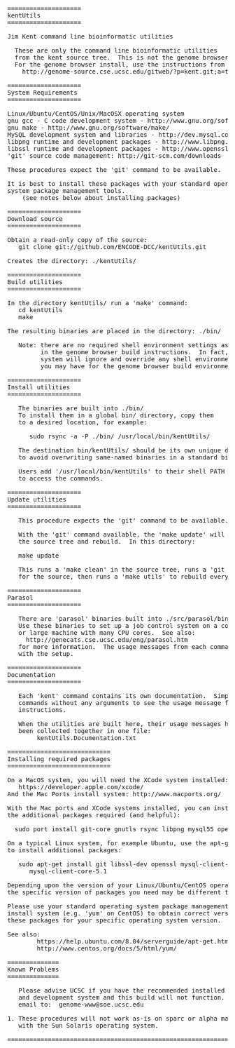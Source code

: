 <pre>
====================
kentUtils
====================

Jim Kent command line bioinformatic utilities

  These are only the command line bioinformatic utilities
  from the kent source tree.  This is not the genome browser install.
  For the genome browser install, use the instructions from the source tree:
    http://genome-source.cse.ucsc.edu/gitweb/?p=kent.git;a=tree;f=src/product

====================
System Requirements
====================

Linux/Ubuntu/CentOS/Unix/MacOSX operating system
gnu gcc - C code development system - http://www.gnu.org/software/gcc/
gnu make - http://www.gnu.org/software/make/
MySQL development system and libraries - http://dev.mysql.com/
libpng runtime and development packages - http://www.libpng.org/
libssl runtime and development packages - http://www.openssl.org/
'git' source code management: http://git-scm.com/downloads

These procedures expect the 'git' command to be available.

It is best to install these packages with your standard operating
system package management tools.
    (see notes below about installing packages)

====================
Download source
====================

Obtain a read-only copy of the source:
   git clone git://github.com/ENCODE-DCC/kentUtils.git

Creates the directory: ./kentUtils/

====================
Build utilities
====================

In the directory kentUtils/ run a 'make' command:
   cd kentUtils
   make

The resulting binaries are placed in the directory: ./bin/

   Note: there are no required shell environment settings as discussed
         in the genome browser build instructions.  In fact, this build
         system will ignore and override any shell environment settings
         you may have for the genome browser build environment.

====================
Install utilities
====================

   The binaries are built into ./bin/
   To install them in a global bin/ directory, copy them
   to a desired location, for example:

      sudo rsync -a -P ./bin/ /usr/local/bin/kentUtils/

   The destination bin/kentUtils/ should be its own unique directory
   to avoid overwriting same-named binaries in a standard bin/ directory.

   Users add '/usr/local/bin/kentUtils' to their shell PATH
   to access the commands.

====================
Update utilities
====================

   This procedure expects the 'git' command to be available.

   With the 'git' command available, the 'make update' will refresh
   the source tree and rebuild.  In this directory:

   make update

   This runs a 'make clean' in the source tree, runs a 'git pull' update
   for the source, then runs a 'make utils' to rebuild everything.

====================
Parasol
====================

   There are 'parasol' binaries built into ./src/parasol/bin/
   Use these binaries to set up a job control system on a compute cluster
   or large machine with many CPU cores.  See also:
     http://genecats.cse.ucsc.edu/eng/parasol.htm
   for more information.  The usage messages from each command will help
   with the setup.

====================
Documentation
====================

   Each 'kent' command contains its own documentation.  Simply run the
   commands without any arguments to see the usage message for operating
   instructions.

   When the utilities are built here, their usage messages have
   been collected together in one file:
        kentUtils.Documentation.txt

============================
Installing required packages
============================

On a MacOS system, you will need the XCode system installed:
   https://developer.apple.com/xcode/
And the Mac Ports install system: http://www.macports.org/

With the Mac ports and XCode systems installed, you can install
the additional packages required (and helpful):

  sudo port install git-core gnutls rsync libpng mysql55 openssl curl wget

On a typical Linux system, for example Ubuntu, use the apt-get command
to install additional packages:

   sudo apt-get install git libssl-dev openssl mysql-client-5.1 \
      mysql-client-core-5.1

Depending upon the version of your Linux/Ubuntu/CentOS operating system,
the specific version of packages you need may be different than this example.

Please use your standard operating system package management
install system (e.g. 'yum' on CentOS) to obtain correct versions of
these packages for your specific operating system version.

See also:
        https://help.ubuntu.com/8.04/serverguide/apt-get.html
        http://www.centos.org/docs/5/html/yum/

==============
Known Problems
==============

   Please advise UCSC if you have the recommended installed libraries
   and development system and this build will not function.
   email to:  genome-www@soe.ucsc.edu

1. These procedures will not work as-is on sparc or alpha machines or
   with the Sun Solaris operating system.

============================================================================
</pre>
